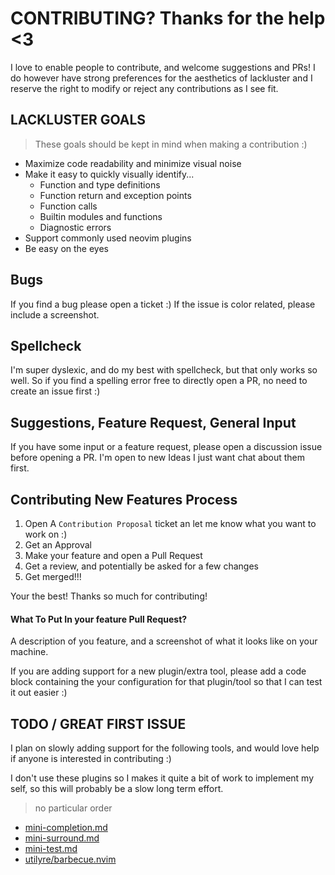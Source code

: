 # CONTRIBUTING? Thanks for the help <3
I love to enable people to contribute, and welcome suggestions and PRs! I do however have
strong preferences for the aesthetics of lackluster and I reserve the right to modify or 
reject any contributions as I see fit.

## LACKLUSTER GOALS
> These goals should be kept in mind when making a contribution :)
* Maximize code readability and minimize visual noise
* Make it easy to quickly visually identify...
  * Function and type definitions
  * Function return and exception points
  * Function calls
  * Builtin modules and functions
  * Diagnostic errors
* Support commonly used neovim plugins
* Be easy on the eyes

## Bugs 
If you find a bug please open a ticket :) If the issue is color related, please include a
screenshot.

## Spellcheck
I'm super dyslexic, and do my best with spellcheck, but that only works so well. So if 
you find a spelling error free to directly open a PR, no need to create an issue first :)

## Suggestions, Feature Request, General Input
If you have some input or a feature request, please open a discussion issue before opening a PR.
I'm open to new Ideas I just want chat about them first.

## Contributing New Features Process
1) Open A `Contribution Proposal` ticket an let me know what you want to work on :)
2) Get an Approval
3) Make your feature and open a Pull Request
4) Get a review, and potentially be asked for a few changes
5) Get merged!!!

Your the best! Thanks so much for contributing!

#### What To Put In your feature Pull Request?
A description of you feature, and a screenshot of what it looks like on your machine.

If you are adding support for a new plugin/extra tool, please add a code block containing
the your configuration for that plugin/tool so that I can test it out easier :)

## TODO / GREAT FIRST ISSUE
I plan on slowly adding support for the following tools, and would love help if anyone is
interested in contributing :)

I don't use these plugins so I makes it quite a bit of work to implement my self, so this
will probably be a slow long term effort.

> no particular order
* [mini-completion.md](https://github.com/echasnovski/mini.nvim/blob/main/readmes/mini-completion.md)
* [mini-surround.md](https://github.com/echasnovski/mini.nvim/blob/main/readmes/mini-surround.md)
* [mini-test.md](https://github.com/echasnovski/mini.nvim/blob/main/readmes/mini-test.md)
* [utilyre/barbecue.nvim](https://github.com/utilyre/barbecue.nvim)
